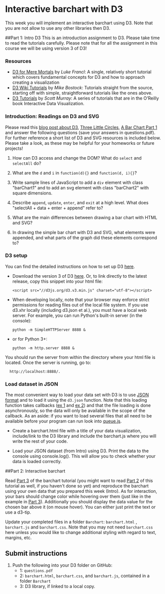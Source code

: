 # Interactive barchart with D3

This week you will implement an interactive barchart using D3. Note that you are not allow to use any other libraries then D3.

##Part 1: Intro D3
This is an introduction assignment to D3. Please take time to read the tutorials carefully. 
Please note that for all the assignment in this course we will be using version 3 of D3!


[D3website]: http://d3js.org/

### Resources

* [D3 for Mere Mortals] by *Luke Francl*: A single, relatively short tutorial
  which covers fundamental concepts for D3 and how to approach creating a
  visualization
* [D3 Wiki Tutorials] by *Mike Bostock*: Tutorials straight from the source,
  starting off with simple, straightforward tutorials like the ones above.
* [D3 Tutorials] by *Scott Murray*: A series of tutorials that are in the
  O’Reilly book Interactive Data Visualization.

[D3 for Mere Mortals]: http://www.recursion.org/d3-for-mere-mortals/
[D3 Wiki Tutorials]: https://github.com/mbostock/d3/wiki/Tutorials
[D3 Tutorials]: http://alignedleft.com/tutorials/d3/


### Introduction: Readings on D3 and SVG

Please read this [blog post about D3], [Three Little Circles], [A Bar Chart
Part 1] and answer the following questions (save your answers in questions.pdf).
For further reference a short list
of D3 and SVG resources is included below. Please take a look, as these may be
helpful for your homeworks or future projects!

[blog post about D3]: http://www.jeromecukier.net/blog/2013/03/05/d3-tutorial-at-strata-redux/
[Three Little Circles]: http://mbostock.github.io/d3/tutorial/circle.html
[A Bar Chart Part 1]: http://mbostock.github.io/d3/tutorial/bar-1.html

1. How can D3 access and change the DOM? What do `select` and `selectAll` do?

2. What are the `d` and `i` in `function(d){}` and `function(d, i){}`?

3. Write sample lines of JavaScript to add a `div` element with class
   "barChart1" and to add an svg element with class "barChart2" with square
   dimensions.

4. Describe `append`, `update`, `enter`, and `exit` at a high level. What does
   "selectAll + data + enter + append" refer to?

5. What are the main differences between drawing a bar chart with HTML and SVG?

6. In drawing the simple bar chart with D3 and SVG, what elements were
   appended, and what parts of the graph did these elements correspond to?

### D3 setup
You can find the detailed instructions on how to set up D3 [here][1].

[1]: https://github.com/mbostock/d3/wiki

*  Download the version 3 of D3 [here][2]. Or, to link directly to the latest release, copy this snippet into your html file:

      `<script src="//d3js.org/d3.v3.min.js" charset="utf-8"></script>`

* When developing locally, note that your browser may enforce strict permissions for reading files out of the local file system. If you use d3.xhr locally (including d3.json et al.), you must have a local web server. For example, you can run Python's built-in server (in the console):

      python -m SimpleHTTPServer 8888 &

* or for Python 3+:

      python -m http.server 8888 &

You should run the server from within the directory where your html file is located. Once the server is running, go to:

      http://localhost:8888/.


### Load dataset in JSON

The most convenient way to load your data set with D3 is to use [JSON format] and to
load it using the `d3.json` function. 
Note that this loading function takes callbacks ([ex 1] and [ex 2]) and that the
file loading is done asynchronously, so the data will only be available in
the scope of the callback. As an aside: if you want to load several files
that all need to be available before your program can run look into 
[queue.js].

* Create a barchart.html file with a title of your data visualization, include/link to the D3 library and include the barchart.js where you will write the rest of your code.

* Load your JSON dataset (from Intro) using D3. Print the data to the console using console.log(). This will allow you to check whether your data is loaded correctly. 

[JSON format]: http://www.w3schools.com/json/
[ex 1]:http://recurial.com/programming/understanding-callback-functions-in-javascript/
[ex 2]:http://javascriptissexy.com/understand-javascript-callback-functions-and-use-them/
[2]: https://github.com/mbostock/d3/releases   
[queue.js]: https://github.com/mbostock/queue
[KNMI webpage]: http://projects.knmi.nl/klimatologie/daggegevens/selectie.cgi

##Part 2: Interactive barchart

Read [Part 3] of the barchart tutorial (you might want to read [Part 2] of this tutorial as well, if you haven't done so yet) and reproduce the barchart using your own data that you prepared this week (Intro).
As for interaction, your bars should change color while hovering over them (just like in the example in [Part 3]).
Additionally you should display the data value for the chosen bar above it (on mouse hover). You can either just print the text or use a d3-tip. 

[Part 3]: https://bost.ocks.org/mike/bar/3/
[Part 2]: https://bost.ocks.org/mike/bar/2/

Update your completed files in a folder `Barchart`: `barchart.html` , `barchart.js` and
`barchart.css`.  Note that you may not need `barchart.css` here unless you
would like to change additional styling with regard to text, margins, etc.


## Submit instructions

1. Push the following into your D3 folder on GitHub:
   * 1: `questions.pdf`
   * 2: `barchart.html`, `barchart.css`, and `barchart.js`, contained in a folder `Barchart`
   * 3: D3 library, if linked to a local copy.
